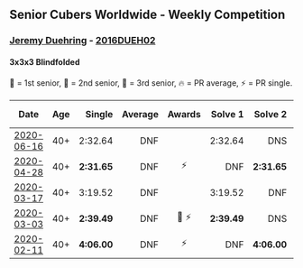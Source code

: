 ## Senior Cubers Worldwide - Weekly Competition
### [Jeremy Duehring](../jeremy_duehring.md) - [2016DUEH02](https://www.worldcubeassociation.org/persons/2016DUEH02?event=333bf)
#### 3x3x3 Blindfolded

🥇 = 1st senior, 🥈 = 2nd senior, 🥉 = 3rd senior, 🔥 = PR average, ⚡ = PR single.

| Date | Age | Single | Average | Awards | Solve 1 | Solve 2 | Solve 3 | Video |
| :--: | :--: | --: | --: | :--: | --: | --: | --: | :-- |
| [2020-06-16](../../results/333bf/2020-06-16.md) | 40+ | 2:32.64 | DNF |  | 2:32.64 | DNS | DNS | [Link](https://www.facebook.com/jeremy.duehring/videos/10160146910827846/) |
| [2020-04-28](../../results/333bf/2020-04-28.md) | 40+ | **2:31.65** | DNF | ⚡ | DNF | **2:31.65** | DNS | [Link](https://www.facebook.com/events/534758690547855/permalink/538273463529711/) |
| [2020-03-17](../../results/333bf/2020-03-17.md) | 40+ | 3:19.52 | DNF |  | 3:19.52 | DNF | DNS | [Link](https://www.facebook.com/events/616010612582835/permalink/620248352159061/) |
| [2020-03-03](../../results/333bf/2020-03-03.md) | 40+ | **2:39.49** | DNF | 🥉 ⚡ | **2:39.49** | DNS | DNS | [Link](https://www.facebook.com/events/186820176097844/permalink/190947509018444/) |
| [2020-02-11](../../results/333bf/2020-02-11.md) | 40+ | **4:06.00** | DNF | ⚡ | DNF | **4:06.00** | DNF | [Link](https://www.facebook.com/events/173728187264773/permalink/178131816824410/) |


<!-- Global site tag (gtag.js) - Google Analytics -->
<script async src="https://www.googletagmanager.com/gtag/js?id=UA-86348435-3"></script>
<script>window.dataLayer = window.dataLayer || []; function gtag() {dataLayer.push(arguments);} gtag('js', new Date()); gtag('config', 'UA-86348435-3');</script>
